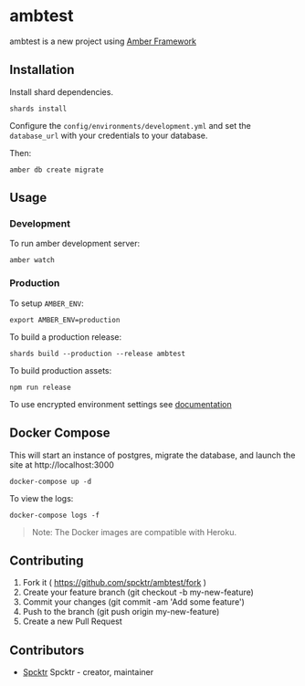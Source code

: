 # ambtest

ambtest is a new project using [Amber Framework](https://amberframework.org/)

## Installation

Install shard dependencies.

```
shards install
```

Configure the `config/environments/development.yml` and set the `database_url` with your credentials to your database.

Then:

```
amber db create migrate
```

## Usage

### Development

To run amber development server:

```
amber watch
```

### Production

To setup `AMBER_ENV`:

```
export AMBER_ENV=production
```

To build a production release:
  
```
shards build --production --release ambtest
```

To build production assets:

```
npm run release
```

To use encrypted environment settings see [documentation](https://github.com/amberframework/online-docs/blob/master/getting-started/cli/encrypt.md#encrypt-command)

## Docker Compose

This will start an instance of postgres, migrate the database,
and launch the site at http://localhost:3000

```
docker-compose up -d
```

To view the logs:

```
docker-compose logs -f
```

> Note: The Docker images are compatible with Heroku.

## Contributing

1. Fork it ( https://github.com/spcktr/ambtest/fork )
2. Create your feature branch (git checkout -b my-new-feature)
3. Commit your changes (git commit -am 'Add some feature')
4. Push to the branch (git push origin my-new-feature)
5. Create a new Pull Request

## Contributors

- [Spcktr](https://github.com/spcktr) Spcktr - creator, maintainer
